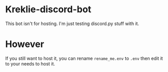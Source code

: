 # Kreklie-discord-bot
This bot isn't for hosting. I'm just testing discord.py stuff with it.

# However
If you still want to host it, you can rename `rename_me.env` to `.env` then edit it to your needs to host it.
